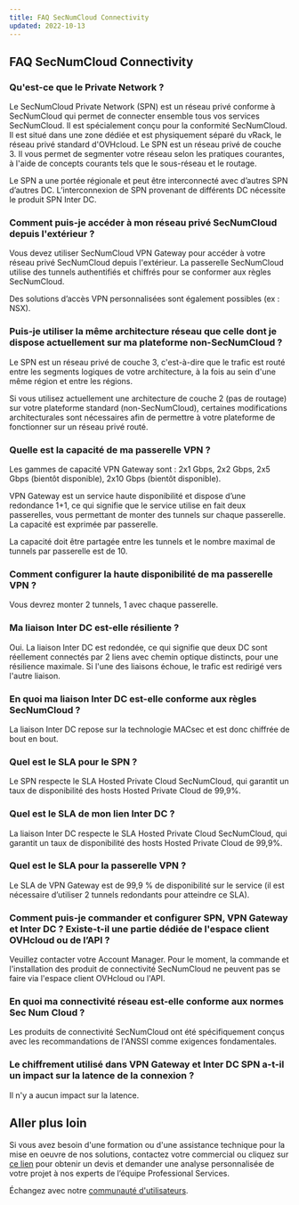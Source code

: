 ```yaml
---
title: FAQ SecNumCloud Connectivity
updated: 2022-10-13
---
```


## FAQ SecNumCloud Connectivity

### Qu'est-ce que le Private Network ?

Le SecNumCloud Private Network (SPN) est un réseau privé conforme à SecNumCloud qui permet de connecter ensemble tous vos services SecNumCloud. Il est spécialement conçu pour la conformité SecNumCloud. Il est situé dans une zone dédiée et est physiquement séparé du vRack, le réseau privé standard d'OVHcloud. Le SPN est un réseau privé de couche 3. Il vous permet de segmenter votre réseau selon les pratiques courantes, à l'aide de concepts courants tels que le sous-réseau et le routage.

Le SPN a une portée régionale et peut être interconnecté avec d’autres SPN d’autres DC. L’interconnexion de SPN provenant de différents DC nécessite le produit SPN Inter DC.

### Comment puis-je accéder à mon réseau privé SecNumCloud depuis l'extérieur ?

Vous devez utiliser SecNumCloud VPN Gateway pour accéder à votre réseau privé SecNumCloud depuis l'extérieur. La passerelle SecNumCloud utilise des tunnels authentifiés et chiffrés pour se conformer aux règles SecNumCloud.

Des solutions d’accès VPN personnalisées sont également possibles (ex : NSX).

### Puis-je utiliser la même architecture réseau que celle dont je dispose actuellement sur ma plateforme non-SecNumCloud ?

Le SPN est un réseau privé de couche 3, c'est-à-dire que le trafic est routé entre les segments logiques de votre architecture, à la fois au sein d'une même région et entre les régions.

Si vous utilisez actuellement une architecture de couche 2 (pas de routage) sur votre plateforme standard (non-SecNumCloud), certaines modifications architecturales sont nécessaires afin de permettre à votre plateforme de fonctionner sur un réseau privé routé.

### Quelle est la capacité de ma passerelle VPN ?

Les gammes de capacité VPN Gateway sont : 2x1 Gbps, 2x2 Gbps, 2x5 Gbps (bientôt disponible), 2x10 Gbps (bientôt disponible).

VPN Gateway est un service haute disponibilité et dispose d’une redondance 1+1, ce qui signifie que le service utilise en fait deux passerelles, vous permettant de monter des tunnels sur chaque passerelle. La capacité est exprimée par passerelle.

La capacité doit être partagée entre les tunnels et le nombre maximal de tunnels par passerelle est de 10.

### Comment configurer la haute disponibilité de ma passerelle VPN ?

Vous devrez monter 2 tunnels, 1 avec chaque passerelle.

### Ma liaison Inter DC est-elle résiliente ?

Oui. La liaison Inter DC est redondée, ce qui signifie que deux DC sont réellement connectés par 2 liens avec chemin optique distincts, pour une résilience maximale. Si l'une des liaisons échoue, le trafic est redirigé vers l'autre liaison.

### En quoi ma liaison Inter DC est-elle conforme aux règles SecNumCloud ?

La liaison Inter DC repose sur la technologie MACsec et est donc chiffrée de bout en bout.

### Quel est le SLA pour le SPN ?

Le SPN respecte le SLA Hosted Private Cloud SecNumCloud, qui garantit un taux de disponibilité des hosts Hosted Private Cloud de 99,9%.

### Quel est le SLA de mon lien Inter DC ?

La liaison Inter DC respecte le SLA Hosted Private Cloud SecNumCloud, qui garantit un taux de disponibilité des hosts Hosted Private Cloud de 99,9%.

### Quel est le SLA pour la passerelle VPN ?

Le SLA de VPN Gateway est de 99,9 % de disponibilité sur le service (il est nécessaire d’utiliser 2 tunnels redondants pour atteindre ce SLA).

### Comment puis-je commander et configurer SPN, VPN Gateway et Inter DC ? Existe-t-il une partie dédiée de l'espace client OVHcloud ou de l’API ?

Veuillez contacter votre Account Manager. Pour le moment, la commande et l'installation des produit de connectivité SecNumCloud ne peuvent pas se faire via l'espace client OVHcloud ou l'API.

### En quoi ma connectivité réseau est-elle conforme aux normes Sec Num Cloud ?

Les produits de connectivité SecNumCloud ont été spécifiquement conçus avec les recommandations de l'ANSSI comme exigences fondamentales.

### Le chiffrement utilisé dans VPN Gateway et Inter DC SPN a-t-il un impact sur la latence de la connexion ?

Il n'y a aucun impact sur la latence.

## Aller plus loin

Si vous avez besoin d'une formation ou d'une assistance technique pour la mise en oeuvre de nos solutions, contactez votre commercial ou cliquez sur [ce lien](/links/professional-services) pour obtenir un devis et demander une analyse personnalisée de votre projet à nos experts de l’équipe Professional Services. 

Échangez avec notre [communauté d'utilisateurs](/links/community).

